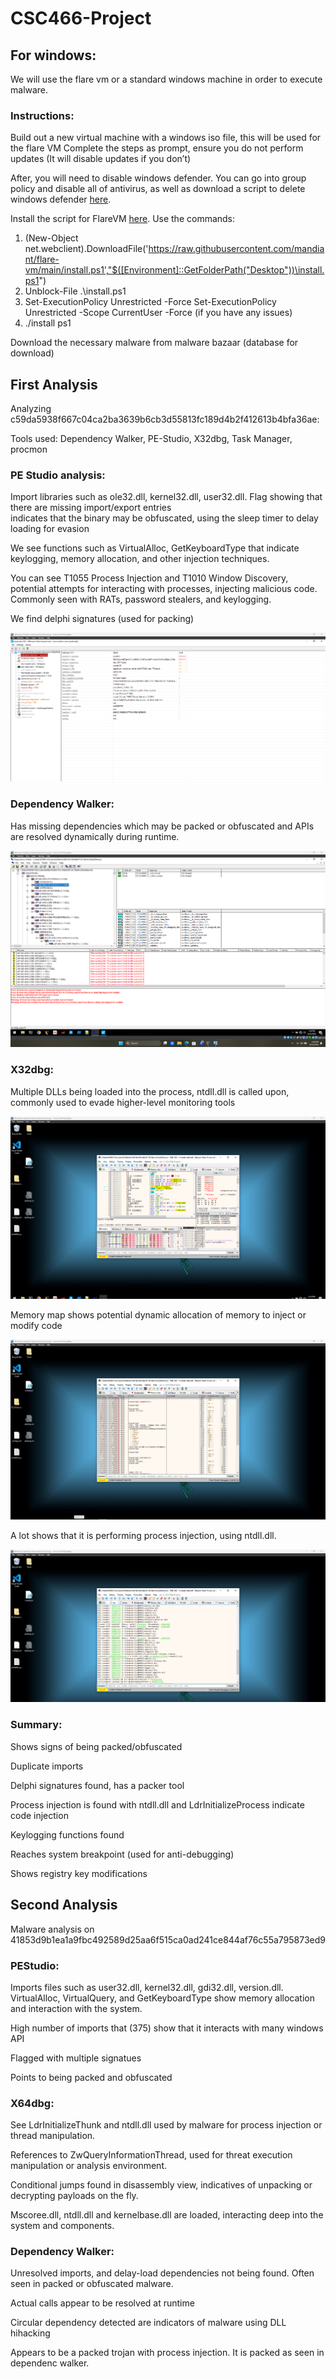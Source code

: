 # CSC466-Project

## For windows:
   We will use the flare vm or a standard windows machine in order to execute malware.

   ### Instructions:
   Build out a new virtual machine with a windows iso file, this will be used for the flare VM
   Complete the steps as prompt, ensure you do not perform updates (It will disable updates if you don’t)
   
   After, you will need to disable windows defender.
   You can go into group policy and disable all of antivirus, as well as download a script to delete windows defender [here](https://github.com/ionuttbara/windows-defender-remover).

   Install the script for FlareVM [here](https://github.com/mandiant/flare-vm).
   Use the commands:
   1. (New-Object net.webclient).DownloadFile('https://raw.githubusercontent.com/mandiant/flare-vm/main/install.ps1',"$([Environment]::GetFolderPath("Desktop"))\install.ps1")
   2. Unblock-File .\install.ps1
   3. Set-ExecutionPolicy Unrestricted -Force
      Set-ExecutionPolicy Unrestricted -Scope CurrentUser -Force (if you have any issues)
   4. ./install ps1

   Download the necessary malware from malware bazaar (database for download)

## First Analysis

   Analyzing c59da5938f667c04ca2ba3639b6cb3d55813fc189d4b2f412613b4bfa36ae:

   Tools used: Dependency Walker, PE-Studio, X32dbg, Task Manager, procmon

   ### PE Studio analysis:

   Import libraries such as ole32.dll, kernel32.dll, user32.dll. Flag showing that there are missing import/export entries   
   indicates that the binary may be obfuscated, using the sleep timer to delay loading for evasion

   We see functions such as VirtualAlloc, GetKeyboardType that indicate keylogging, memory allocation, and other injection 
   techniques.

   You can see T1055 Process Injection and T1010 Window Discovery, potential attempts for interacting with processes, 
   injecting malicious code. Commonly seen with RATs, password stealers, and keylogging.

   We find delphi signatures (used for packing)

   ![alt-text](https://github.com/nkw5772/CSC466-Project/blob/main/Screenshot%202024-09-22%20164943.png)

   ### Dependency Walker:

   Has missing dependencies which may be packed or obfuscated and APIs are resolved dynamically during runtime.

   ![alt-text](https://github.com/nkw5772/CSC466-Project/blob/main/Screenshot%202024-09-22%20164848.png)

   ### X32dbg:

   Multiple DLLs being loaded into the process, ntdll.dll is called upon, commonly used to evade higher-level monitoring 
   tools

   ![alt-text](https://github.com/nkw5772/CSC466-Project/blob/main/Screenshot%202024-09-22%20173427.png)

   Memory map shows potential dynamic allocation of memory to inject or modify code

   ![alt-text](https://github.com/nkw5772/CSC466-Project/blob/main/Screenshot%202024-09-22%20173447.png)

   A lot shows that it is performing process injection, using ntdll.dll.

   ![alt-text](https://github.com/nkw5772/CSC466-Project/blob/main/Screenshot%202024-09-22%20173502.png)
   

   ### Summary:

   Shows signs of being packed/obfuscated

   Duplicate imports

   Delphi signatures found, has a packer tool

   Process injection is found with ntdll.dll and LdrInitializeProcess indicate code injection

   Keylogging functions found

   Reaches system breakpoint (used for anti-debugging)

   Shows registry key modifications

## Second Analysis

   Malware analysis on 41853d9b1ea1a9fbc492589d25aa6f515ca0ad241ce844af76c55a795873ed9

   ### PEStudio:

   Imports files such as user32.dll, kernel32.dll, gdi32.dll, version.dll. VirtualAlloc, VirtualQuery, and GetKeyboardType     show memory allocation and interaction with the system.

   High number of imports that (375) show that it interacts with many windows API

   Flagged with multiple signatues

   Points to being packed and obfuscated

   ### X64dbg:

   See LdrInitializeThunk and ntdll.dll used by malware for process injection or thread manipulation.

   References to ZwQueryInformationThread, used for threat execution manipulation or analysis environment.

   Conditional jumps found in disassembly view, indicatives of unpacking or decrypting payloads on the fly.

   Mscoree.dll, ntdll.dll and kernelbase.dll are loaded, interacting deep into the system and components.

   ### Dependency Walker:

   Unresolved imports, and delay-load dependencies not being found. Often seen in packed or obfuscated malware.

   Actual calls appear to be resolved at runtime

   Circular dependency detected are indicators of malware using DLL hihacking

   Appears to be a packed trojan with process injection. It is packed as seen in dependenc walker.
